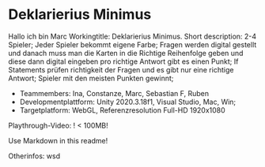 # Deklarierius Minimus
Hallo ich bin Marc
Workingtitle: Deklarierius Minimus.
Short description:
2-4 Spieler; 
Jeder Spieler bekommt eigene Farbe; 
Fragen werden digital gestellt und danach muss man die Karten in die Richtige Reihenfolge geben und diese dann digital eingeben
pro richtige Antwort gibt es einen Punkt; 
If Statements prüfen richtigkeit der Fragen und es gibt nur eine richtige Antwort; 
Spieler mit den meisten Punkten gewinnt; 

+ Teammembers: Ina, Constanze, Marc, Sebastian F, Ruben
+ Developmentplattform: Unity 2020.3.18f1, Visual Studio, Mac, Win;
+ Targetplatform: WebGL, Referenzresolution Full-HD 1920x1080

Playthrough-Video: ! < 100MB!

Use Markdown in this readme!

Otherinfos:
wsd